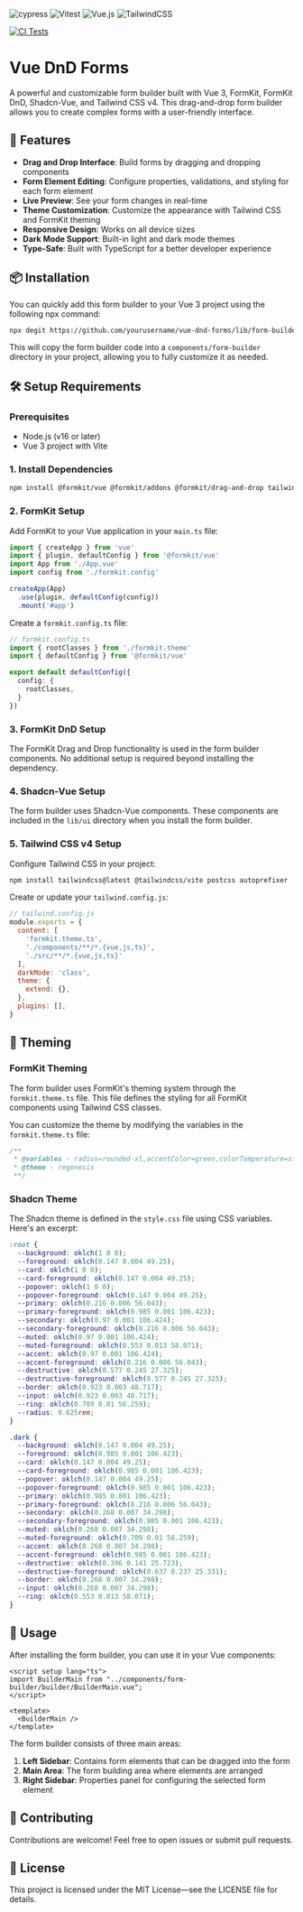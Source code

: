 ![cypress](https://img.shields.io/badge/-cypress-%23E5E5E5?style=for-the-badge&logo=cypress&logoColor=058a5e) ![Vitest](https://img.shields.io/badge/-Vitest-252529?style=for-the-badge&logo=vitest&logoColor=FCC72B) ![Vue.js](https://img.shields.io/badge/vuejs-%2335495e.svg?style=for-the-badge&logo=vuedotjs&logoColor=%234FC08D) ![TailwindCSS](https://img.shields.io/badge/tailwindcss-%2338B2AC.svg?style=for-the-badge&logo=tailwind-css&logoColor=white)

[![CI Tests](https://github.com/jmt1423/vue-dnd-forms/actions/workflows/CI-tests.yml/badge.svg)](https://github.com/jmt1423/vue-dnd-forms/actions/workflows/CI-tests.yml)

# Vue DnD Forms

A powerful and customizable form builder built with Vue 3, FormKit, FormKit DnD, Shadcn-Vue, and Tailwind CSS v4. This drag-and-drop form builder allows you to create complex forms with a user-friendly interface.

## 🚀 Features

- **Drag and Drop Interface**: Build forms by dragging and dropping components
- **Form Element Editing**: Configure properties, validations, and styling for each form element
- **Live Preview**: See your form changes in real-time
- **Theme Customization**: Customize the appearance with Tailwind CSS and FormKit theming
- **Responsive Design**: Works on all device sizes
- **Dark Mode Support**: Built-in light and dark mode themes
- **Type-Safe**: Built with TypeScript for a better developer experience

## 📦 Installation

You can quickly add this form builder to your Vue 3 project using the following npx command:

```bash
npx degit https://github.com/yourusername/vue-dnd-forms/lib/form-builder components/form-builder
```

This will copy the form builder code into a `components/form-builder` directory in your project, allowing you to fully customize it as needed.

## 🛠️ Setup Requirements

### Prerequisites

- Node.js (v16 or later)
- Vue 3 project with Vite

### 1. Install Dependencies

```bash
npm install @formkit/vue @formkit/addons @formkit/drag-and-drop tailwindcss@latest @tailwindcss/vite class-variance-authority clsx tailwind-merge lucide-vue-next
```

### 2. FormKit Setup

Add FormKit to your Vue application in your `main.ts` file:

```typescript
import { createApp } from 'vue'
import { plugin, defaultConfig } from '@formkit/vue'
import App from './App.vue'
import config from './formkit.config'

createApp(App)
  .use(plugin, defaultConfig(config))
  .mount('#app')
```

Create a `formkit.config.ts` file:

```typescript
// formkit.config.ts
import { rootClasses } from './formkit.theme'
import { defaultConfig } from '@formkit/vue'

export default defaultConfig({
  config: {
    rootClasses,
  }
})
```

### 3. FormKit DnD Setup

The FormKit Drag and Drop functionality is used in the form builder components. No additional setup is required beyond installing the dependency.

### 4. Shadcn-Vue Setup

The form builder uses Shadcn-Vue components. These components are included in the `lib/ui` directory when you install the form builder.

### 5. Tailwind CSS v4 Setup

Configure Tailwind CSS in your project:

```bash
npm install tailwindcss@latest @tailwindcss/vite postcss autoprefixer
```

Create or update your `tailwind.config.js`:

```javascript
// tailwind.config.js
module.exports = {
  content: [
    'formkit.theme.ts',
    './components/**/*.{vue,js,ts}',
    './src/**/*.{vue,js,ts}'
  ],
  darkMode: 'class',
  theme: {
    extend: {},
  },
  plugins: [],
}
```

## 🎨 Theming

### FormKit Theming

The form builder uses FormKit's theming system through the `formkit.theme.ts` file. This file defines the styling for all FormKit components using Tailwind CSS classes.

You can customize the theme by modifying the variables in the `formkit.theme.ts` file:

```typescript
/**
 * @variables - radius=rounded-xl,accentColor=green,colorTemperature=stone,spacing=1.5,scale=sm,inputShadow=shadow-md,baseColorShade=600,borderShadeLightMode=400,borderShadeDarkMode=800,inputMaxWidth=max-w-[24em],tagRadius=rounded,swatchRadius=rounded
 * @theme - regenesis
 **/
```

### Shadcn Theme

The Shadcn theme is defined in the `style.css` file using CSS variables. Here's an excerpt:

```css
:root {
  --background: oklch(1 0 0);
  --foreground: oklch(0.147 0.004 49.25);
  --card: oklch(1 0 0);
  --card-foreground: oklch(0.147 0.004 49.25);
  --popover: oklch(1 0 0);
  --popover-foreground: oklch(0.147 0.004 49.25);
  --primary: oklch(0.216 0.006 56.043);
  --primary-foreground: oklch(0.985 0.001 106.423);
  --secondary: oklch(0.97 0.001 106.424);
  --secondary-foreground: oklch(0.216 0.006 56.043);
  --muted: oklch(0.97 0.001 106.424);
  --muted-foreground: oklch(0.553 0.013 58.071);
  --accent: oklch(0.97 0.001 106.424);
  --accent-foreground: oklch(0.216 0.006 56.043);
  --destructive: oklch(0.577 0.245 27.325);
  --destructive-foreground: oklch(0.577 0.245 27.325);
  --border: oklch(0.923 0.003 48.717);
  --input: oklch(0.923 0.003 48.717);
  --ring: oklch(0.709 0.01 56.259);
  --radius: 0.625rem;
}

.dark {
  --background: oklch(0.147 0.004 49.25);
  --foreground: oklch(0.985 0.001 106.423);
  --card: oklch(0.147 0.004 49.25);
  --card-foreground: oklch(0.985 0.001 106.423);
  --popover: oklch(0.147 0.004 49.25);
  --popover-foreground: oklch(0.985 0.001 106.423);
  --primary: oklch(0.985 0.001 106.423);
  --primary-foreground: oklch(0.216 0.006 56.043);
  --secondary: oklch(0.268 0.007 34.298);
  --secondary-foreground: oklch(0.985 0.001 106.423);
  --muted: oklch(0.268 0.007 34.298);
  --muted-foreground: oklch(0.709 0.01 56.259);
  --accent: oklch(0.268 0.007 34.298);
  --accent-foreground: oklch(0.985 0.001 106.423);
  --destructive: oklch(0.396 0.141 25.723);
  --destructive-foreground: oklch(0.637 0.237 25.331);
  --border: oklch(0.268 0.007 34.298);
  --input: oklch(0.268 0.007 34.298);
  --ring: oklch(0.553 0.013 58.071);
}
```

## 🚀 Usage

After installing the form builder, you can use it in your Vue components:

```vue
<script setup lang="ts">
import BuilderMain from "../components/form-builder/builder/BuilderMain.vue";
</script>

<template>
  <BuilderMain />
</template>
```

The form builder consists of three main areas:
1. **Left Sidebar**: Contains form elements that can be dragged into the form
2. **Main Area**: The form building area where elements are arranged
3. **Right Sidebar**: Properties panel for configuring the selected form element

## 🤝 Contributing

Contributions are welcome! Feel free to open issues or submit pull requests.

## 📄 License

This project is licensed under the MIT License—see the LICENSE file for details.
